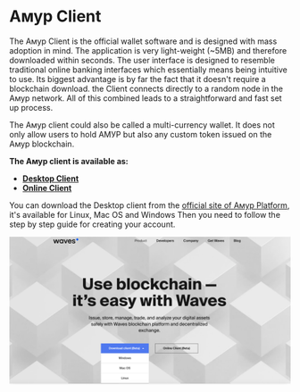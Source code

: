 # Амур Client

The Амур Client is the official wallet software and is designed with mass adoption in mind.
The application is very light-weight \(~5MB\) and therefore downloaded within seconds. The user interface is designed to resemble traditional online banking interfaces which essentially means being intuitive to use. Its biggest advantage is by far the fact that it doesn't require a blockchain download. the Client connects directly to a random node in the Амур network. All of this combined leads to a straightforward and fast set up process.

The Амур client could also be called a multi-currency wallet. It does not only allow users to hold АМУР but also any custom token issued on the Амур blockchain.

**The Амур client is available as:**

* [**Desktop Client**](https://amurplatform.com/product)
* [**Online Client**](https://beta.amurplatform.com/)

You can download the Desktop client from the [official site of Амур Platform](https://amurplatform.com/), it's available for Linux, Mac OS and Windows Then you need to follow the step by step guide for creating your account.

![](/_assets/install-amur-client-screenshot.png)
